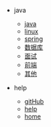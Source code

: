 - java
  - [java](java/)
  - [linux](linux/)
  - [spring](springboot/)
  - [数据库](数据库/) <br/>
  - [面试](faceNotes/) <br/>
  - [前端](前端/) <br/>
  - [其他](computer/) <br/>

- help
  - [gitHub](https://github.com/taoGod/extraordinarywen)
  - [help](help/)
  - [home]()

  <!-- - [:us:, :uk:](/) -->
  <!-- - [:cn:](/zh-cn/) -->
  <!-- - [docsify 官网](https://docsify.js.org) -->

